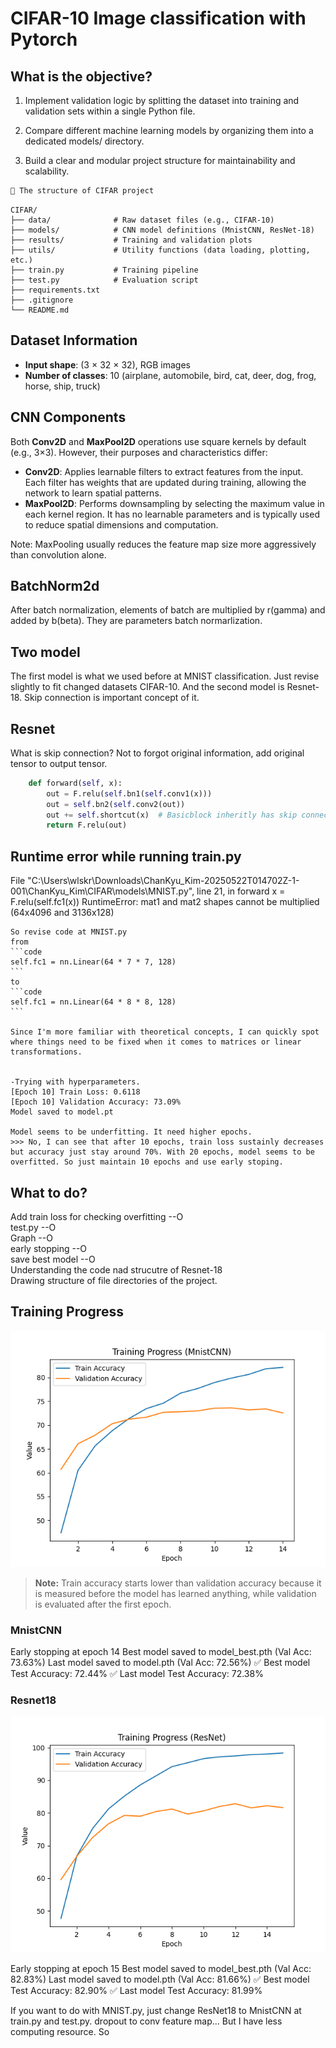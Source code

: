 # CIFAR-10 Image classification with Pytorch

## What is the objective?
1. Implement validation logic by splitting the dataset into training and validation sets within a single Python file.

2. Compare different machine learning models by organizing them into a dedicated models/ directory.

3. Build a clear and modular project structure for maintainability and scalability.

````markdown
📁 The structure of CIFAR project
````

```text
CIFAR/
├── data/              # Raw dataset files (e.g., CIFAR-10)
├── models/            # CNN model definitions (MnistCNN, ResNet-18)
├── results/           # Training and validation plots
├── utils/             # Utility functions (data loading, plotting, etc.)
├── train.py           # Training pipeline
├── test.py            # Evaluation script
├── requirements.txt
├── .gitignore
└── README.md
```
 


## Dataset Information

- **Input shape**: (3 × 32 × 32), RGB images
- **Number of classes**: 10 (airplane, automobile, bird, cat, deer, dog, frog, horse, ship, truck)


## CNN Components

Both **Conv2D** and **MaxPool2D** operations use square kernels by default (e.g., 3×3). However, their purposes and characteristics differ:

- **Conv2D**: Applies learnable filters to extract features from the input. Each filter has weights that are updated during training, allowing the network to learn spatial patterns.
- **MaxPool2D**: Performs downsampling by selecting the maximum value in each kernel region. It has no learnable parameters and is typically used to reduce spatial dimensions and computation.

Note: MaxPooling usually reduces the feature map size more aggressively than convolution alone.


## BatchNorm2d
After batch normalization, elements of batch are multiplied by r(gamma) and added by b(beta). They are parameters batch normarlization.

## Two model
The first model is what we used before at MNIST classification. Just revise slightly to fit changed datasets CIFAR-10.
And the second model is Resnet-18. Skip connection is important concept of it.

## Resnet

What is skip connection?
Not to forgot original information, add original tensor to output tensor.
```python
    def forward(self, x):
        out = F.relu(self.bn1(self.conv1(x)))
        out = self.bn2(self.conv2(out))
        out += self.shortcut(x)  # Basicblock inheritly has skip connection.
        return F.relu(out)   
```

## Runtime error while running train.py
  File "C:\Users\wlskr\Downloads\ChanKyu_Kim-20250522T014702Z-1-001\ChanKyu_Kim\CIFAR\models\MNIST.py", line 21, in forward
    x = F.relu(self.fc1(x))
    RuntimeError: mat1 and mat2 shapes cannot be multiplied (64x4096 and 3136x128)

    So revise code at MNIST.py
    from
    ```code
    self.fc1 = nn.Linear(64 * 7 * 7, 128)
    ```
    to
    ```code
    self.fc1 = nn.Linear(64 * 8 * 8, 128)
    ```

    Since I'm more familiar with theoretical concepts, I can quickly spot where things need to be fixed when it comes to matrices or linear transformations.


    -Trying with hyperparameters.
    [Epoch 10] Train Loss: 0.6118
    [Epoch 10] Validation Accuracy: 73.09%
    Model saved to model.pt

    Model seems to be underfitting. It need higher epochs.
    >>> No, I can see that after 10 epochs, train loss sustainly decreases but accuracy just stay around 70%. With 20 epochs, model seems to be overfitted. So just maintain 10 epochs and use early stoping.


## What to do?
Add train loss for checking overfitting --O  
test.py --O  
Graph --O  
early stopping --O   
 save best model --O  
Understanding the code nad strucutre of Resnet-18   
Drawing structure of file directories of the project.


## Training Progress 

  ![Training Accuracy vs Validation Accuracy](results/Mnist_t&v.png)

  > **Note:** Train accuracy starts lower than validation accuracy because it is measured before the model has learned anything, while validation is evaluated after the first epoch.

  ### MnistCNN
  Early stopping at epoch 14
  Best model saved to model_best.pth (Val Acc: 73.63%)
  Last model saved to model.pth (Val Acc: 72.56%)
  ✅ Best model Test Accuracy: 72.44%
  ✅ Last model Test Accuracy: 72.38%

  ### Resnet18
  ![Training Accuracy vs Validation Accuracy](results/ResNet_t&v.png)

  Early stopping at epoch 15
  Best model saved to model_best.pth (Val Acc: 82.83%)
  Last model saved to model.pth (Val Acc: 81.66%)
  ✅ Best model Test Accuracy: 82.90%
  ✅ Last model Test Accuracy: 81.99%




If you want to do with MNIST.py, just change ResNet18 to MnistCNN at train.py and test.py.
dropout to conv feature map... But I have less computing resource. So 